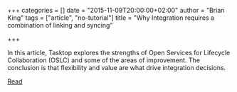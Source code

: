 +++
categories = []
date = "2015-11-09T20:00:00+02:00"
author = "Brian King"
tags = ["article", "no-tutorial"]
title = "Why Integration requires a combination of linking and syncing"

+++

In this article, Tasktop explores the strengths of Open Services for Lifecycle Collaboration (OSLC) and some of the areas of improvement. The conclusion is that flexibility and value are what drive integration decisions.

[Read](http://www.tasktop.com/content/blog-entry/why-integration-requires-combination-linking-and-syncing)
